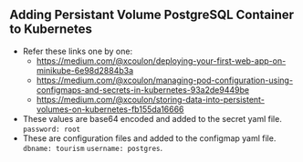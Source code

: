 ## Adding Persistant Volume PostgreSQL Container to Kubernetes
- Refer these links one by one: 
  - https://medium.com/@xcoulon/deploying-your-first-web-app-on-minikube-6e98d2884b3a
  - https://medium.com/@xcoulon/managing-pod-configuration-using-configmaps-and-secrets-in-kubernetes-93a2de9449be
  - https://medium.com/@xcoulon/storing-data-into-persistent-volumes-on-kubernetes-fb155da16666
- These values are base64 encoded and added to the secret yaml file.
`password: root`
- These are configuration files and added to the configmap yaml file.
`dbname: tourism` `username: postgres`.
